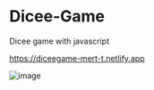 # Dicee-Game

Dicee game with javascript

https://diceegame-mert-t.netlify.app

![image](https://user-images.githubusercontent.com/83662229/131664724-bd62088e-36eb-403c-8df5-df173c552a13.png)

